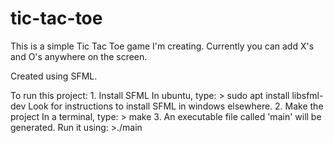 # tic-tac-toe
This is a simple Tic Tac Toe game I'm creating.
Currently you can add X's and O's anywhere on the screen.

Created using SFML.

To run this project:
    1. Install SFML
        In ubuntu, type:
            > sudo apt install libsfml-dev
        Look for instructions to install SFML in windows elsewhere.
    2. Make the project
        In a terminal, type:
            > make
    3. An executable file called 'main' will be generated. Run it using:
            >./main
